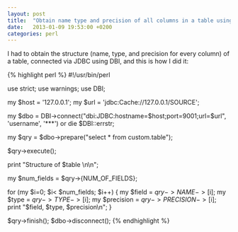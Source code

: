 ```yaml
---
layout: post
title:  "Obtain name type and precision of all columns in a table using DBI"
date:   2013-01-09 19:53:00 +0200
categories: perl
---
```


I had to obtain the structure (name, type, and precision for every column) of a table, connected via JDBC using DBI, and this is how I did it:

{% highlight perl %}
#!/usr/bin/perl

use strict;
use warnings;
use DBI;
 
my $host = '127.0.0.1';
my $url = 'jdbc:Cache://127.0.0.1/SOURCE';

my $dbo = DBI->connect("dbi:JDBC:hostname=$host;port=9001;url=$url", 'username', '***')
or die $DBI::errstr;
 
my $qry = $dbo->prepare("select * from custom.table");
 
$qry->execute();

print "Structure of $table \n\n";
 
my $num_fields = $qry->{NUM_OF_FIELDS};
 
for (my $i=0; $i< $num_fields; $i++) { 
  my $field = $qry->{NAME}->[$i];
  my $type = $qry->{TYPE}->[$i];
  my $precision = $qry->{PRECISION}->[$i];
  print "$field, $type, $precision\n";
}
 
$qry->finish();
$dbo->disconnect();
{% endhighlight %}

